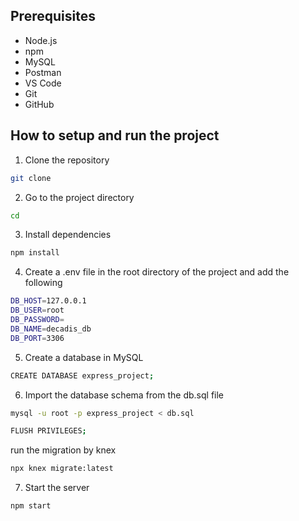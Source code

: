 ## Prerequisites
- Node.js
- npm
- MySQL
- Postman
- VS Code
- Git
- GitHub

## How to setup and run the project
1. Clone the repository
```bash
git clone
```
2. Go to the project directory
```bash
cd
```
3. Install dependencies
```bash
npm install
```
4. Create a .env file in the root directory of the project and add the following
```bash
DB_HOST=127.0.0.1
DB_USER=root
DB_PASSWORD=
DB_NAME=decadis_db
DB_PORT=3306
```

5. Create a database in MySQL
```bash
CREATE DATABASE express_project;
```
6. Import the database schema from the db.sql file
```bash
mysql -u root -p express_project < db.sql
```

```bash
FLUSH PRIVILEGES;
```

run the migration by knex
```bash
npx knex migrate:latest
```

7. Start the server
```bash
npm start
```
